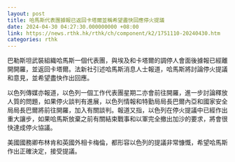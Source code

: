 ```yaml
---
layout: post
title: 哈馬斯代表團據報已返回卡塔爾並稱希望盡快回應停火提議
date: 2024-04-30 04:27:30.000000000 +08:00
link: https://news.rthk.hk/rthk/ch/component/k2/1751110-20240430.htm
categories: rthk
---
```


巴勒斯坦武裝組織哈馬斯一個代表團，與埃及和卡塔爾的調停人會面後據報已經離開開羅，並返回卡塔爾。法新社引述哈馬斯消息人士報道，哈馬斯將討論停火提議和意見，並希望盡快作出回應。

以色列傳媒亦報道，以色列一個工作代表團星期二亦會前往開羅，進一步討論釋放人質的問題，如果停火談判有進展，以色列情報和特勤局局長巴爾內亞和國家安全局局長巴爾將前往開羅，加入有關談判。報道又指，以色列在停火提議中已經作出重大讓步，如果哈馬斯放棄之前有關結束戰事和以軍完全撤出加沙的要求，將會很快達成停火協議。

美國國務卿布林肯和英國外相卡梅倫，都形容以色列的提議非常慷慨，希望哈馬斯作出正確決定，接受提議。

